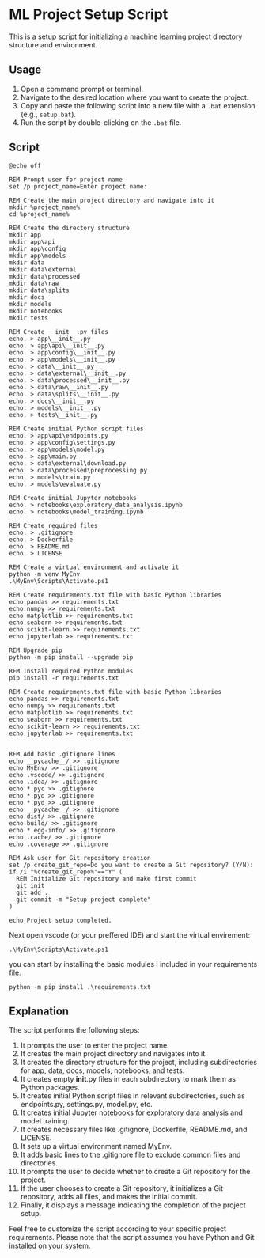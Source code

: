 # ML Project Setup Script

This is a setup script for initializing a machine learning project directory structure and environment.

## Usage

1. Open a command prompt or terminal.
2. Navigate to the desired location where you want to create the project.
3. Copy and paste the following script into a new file with a `.bat` extension (e.g., `setup.bat`).
4. Run the script by double-clicking on the `.bat` file.

## Script

```batch
@echo off

REM Prompt user for project name
set /p project_name=Enter project name:

REM Create the main project directory and navigate into it
mkdir %project_name%
cd %project_name%

REM Create the directory structure
mkdir app
mkdir app\api
mkdir app\config
mkdir app\models
mkdir data
mkdir data\external
mkdir data\processed
mkdir data\raw
mkdir data\splits
mkdir docs
mkdir models
mkdir notebooks
mkdir tests

REM Create __init__.py files
echo. > app\__init__.py
echo. > app\api\__init__.py
echo. > app\config\__init__.py
echo. > app\models\__init__.py
echo. > data\__init__.py
echo. > data\external\__init__.py
echo. > data\processed\__init__.py
echo. > data\raw\__init__.py
echo. > data\splits\__init__.py
echo. > docs\__init__.py
echo. > models\__init__.py
echo. > tests\__init__.py

REM Create initial Python script files
echo. > app\api\endpoints.py
echo. > app\config\settings.py
echo. > app\models\model.py
echo. > app\main.py
echo. > data\external\download.py
echo. > data\processed\preprocessing.py
echo. > models\train.py
echo. > models\evaluate.py

REM Create initial Jupyter notebooks
echo. > notebooks\exploratory_data_analysis.ipynb
echo. > notebooks\model_training.ipynb

REM Create required files
echo. > .gitignore
echo. > Dockerfile
echo. > README.md
echo. > LICENSE

REM Create a virtual environment and activate it
python -m venv MyEnv
.\MyEnv\Scripts\Activate.ps1

REM Create requirements.txt file with basic Python libraries
echo pandas >> requirements.txt
echo numpy >> requirements.txt
echo matplotlib >> requirements.txt
echo seaborn >> requirements.txt
echo scikit-learn >> requirements.txt
echo jupyterlab >> requirements.txt

REM Upgrade pip
python -m pip install --upgrade pip

REM Install required Python modules
pip install -r requirements.txt

REM Create requirements.txt file with basic Python libraries
echo pandas >> requirements.txt
echo numpy >> requirements.txt
echo matplotlib >> requirements.txt
echo seaborn >> requirements.txt
echo scikit-learn >> requirements.txt
echo jupyterlab >> requirements.txt


REM Add basic .gitignore lines
echo __pycache__/ >> .gitignore
echo MyEnv/ >> .gitignore
echo .vscode/ >> .gitignore
echo .idea/ >> .gitignore
echo *.pyc >> .gitignore
echo *.pyo >> .gitignore
echo *.pyd >> .gitignore
echo __pycache__/ >> .gitignore
echo dist/ >> .gitignore
echo build/ >> .gitignore
echo *.egg-info/ >> .gitignore
echo .cache/ >> .gitignore
echo .coverage >> .gitignore

REM Ask user for Git repository creation
set /p create_git_repo=Do you want to create a Git repository? (Y/N):
if /i "%create_git_repo%"=="Y" (
  REM Initialize Git repository and make first commit
  git init
  git add .
  git commit -m "Setup project complete"
)

echo Project setup completed.
```

Next open vscode (or your preffered IDE) and start the virtual envirement:
```shell
.\MyEnv\Scripts\Activate.ps1
```

you can start by installing the basic modules i included in your requirements file.
```shell
python -m pip install .\requirements.txt
```


## Explanation

The script performs the following steps:

1. It prompts the user to enter the project name.
2. It creates the main project directory and navigates into it.
3. It creates the directory structure for the project, including subdirectories for app, data, docs, models, notebooks, and tests.
4. It creates empty __init__.py files in each subdirectory to mark them as Python packages.
5. It creates initial Python script files in relevant subdirectories, such as endpoints.py, settings.py, model.py, etc.
6. It creates initial Jupyter notebooks for exploratory data analysis and model training.
7. It creates necessary files like .gitignore, Dockerfile, README.md, and LICENSE.
8. It sets up a virtual environment named MyEnv.
10. It adds basic lines to the .gitignore file to exclude common files and directories.
11. It prompts the user to decide whether to create a Git repository for the project.
12. If the user chooses to create a Git repository, it initializes a Git repository, adds all files, and makes the initial commit.
13. Finally, it displays a message indicating the completion of the project setup.

Feel free to customize the script according to your specific project requirements.
Please note that the script assumes you have Python and Git installed on your system.
